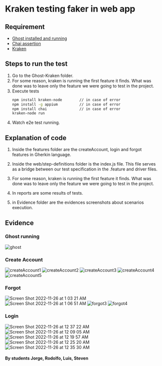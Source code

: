 ﻿# Kraken testing faker in web app

## Requirement

*  [Ghost installed and running](https://ghost.org/docs/install/local/)
*  [Chai assertion](https://www.chaijs.com/guide/installation/)
*  [Kraken](https://thesoftwaredesignlab.github.io/Kraken/)

## Steps to run the test

1. Go to the Ghost-Kraken folder.
2. For some reason, kraken is running the first feature it finds. What was done was to leave only the feature we were going to test in the project.
3. Execute tests
    ```sh        
    npm install kraken-node        // in case of error
    npm install -g appium          // in case of error
    npm install chai               // in case of error
    kraken-node run
    ```
4. Watch e2e test running.

## Explanation of code

1. Inside the features folder are the createAccount, login and forgot features in Gherkin language.

2. Inside the web/step-definitions folder is the index.js file. This file serves as a bridge between our test specification in the .feature and driver files.

3. For some reason, kraken is running the first feature it finds. What was done was to leave only the feature we were going to test in the project.

5. In reports are some results of tests.

6. in Evidence folder are the evidences screenshots about scenarios execution.

## Evidence

### Ghost running
![ghost](evidence/ghost.PNG) 

### Create Account
![createAccount1](evidence/createAccount_scenario1.PNG) 
![createAccount2](evidence/createAccount_scenario2.PNG) 
![createAccount3](evidence/createAccount_scenario3.PNG) 
![createAccount4](evidence/createAccount_scenario4.PNG) 
![createAccount5](evidence/createAccount_scenario5.PNG) 

### Forgot
![Screen Shot 2022-11-26 at 1 03 21 AM](https://user-images.githubusercontent.com/83414986/204076466-7eef5129-102e-4171-a3c9-71e6a43838f9.png)
![Screen Shot 2022-11-26 at 1 06 51 AM](https://user-images.githubusercontent.com/83414986/204076448-75d91e46-f9ab-44fd-bcfb-c2263c11a3eb.png)
![forgot3](evidence/forgot_scenario4.PNG) 
![forgot4](evidence/forgot_scenario5.PNG) 

### Login
![Screen Shot 2022-11-26 at 12 37 22 AM](https://user-images.githubusercontent.com/83414986/204076503-1a5a89e5-4fa7-489e-98c8-dcd5ec45acef.png)
![Screen Shot 2022-11-26 at 12 09 05 AM](https://user-images.githubusercontent.com/83414986/204076521-e5f98d10-0034-46c9-a6a6-1fa2f44c4a59.png)
![Screen Shot 2022-11-26 at 12 19 57 AM](https://user-images.githubusercontent.com/83414986/204076589-41382276-82d6-4352-a124-8fc117009161.png)
![Screen Shot 2022-11-26 at 12 25 20 AM](https://user-images.githubusercontent.com/83414986/204076524-c907ed2b-6909-4328-a18d-f93f23392b51.png)
![Screen Shot 2022-11-26 at 12 35 30 AM](https://user-images.githubusercontent.com/83414986/204076534-173b505f-20d9-4b17-86db-ee43f666b58c.png)


#### By students Jorge, Rodolfo, Luis, Steven
